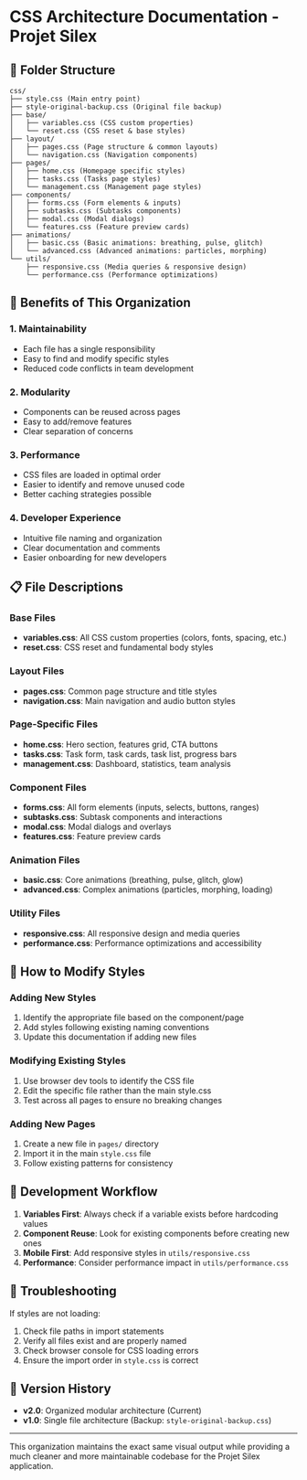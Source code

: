 # CSS Architecture Documentation - Projet Silex

## 📁 Folder Structure

```
css/
├── style.css (Main entry point)
├── style-original-backup.css (Original file backup)
├── base/
│   ├── variables.css (CSS custom properties)
│   └── reset.css (CSS reset & base styles)
├── layout/
│   ├── pages.css (Page structure & common layouts)
│   └── navigation.css (Navigation components)
├── pages/
│   ├── home.css (Homepage specific styles)
│   ├── tasks.css (Tasks page styles)
│   └── management.css (Management page styles)
├── components/
│   ├── forms.css (Form elements & inputs)
│   ├── subtasks.css (Subtasks components)
│   ├── modal.css (Modal dialogs)
│   └── features.css (Feature preview cards)
├── animations/
│   ├── basic.css (Basic animations: breathing, pulse, glitch)
│   └── advanced.css (Advanced animations: particles, morphing)
└── utils/
    ├── responsive.css (Media queries & responsive design)
    └── performance.css (Performance optimizations)
```

## 🎯 Benefits of This Organization

### 1. **Maintainability**
- Each file has a single responsibility
- Easy to find and modify specific styles
- Reduced code conflicts in team development

### 2. **Modularity**
- Components can be reused across pages
- Easy to add/remove features
- Clear separation of concerns

### 3. **Performance**
- CSS files are loaded in optimal order
- Easier to identify and remove unused code
- Better caching strategies possible

### 4. **Developer Experience**
- Intuitive file naming and organization
- Clear documentation and comments
- Easier onboarding for new developers

## 📋 File Descriptions

### Base Files
- **variables.css**: All CSS custom properties (colors, fonts, spacing, etc.)
- **reset.css**: CSS reset and fundamental body styles

### Layout Files
- **pages.css**: Common page structure and title styles
- **navigation.css**: Main navigation and audio button styles

### Page-Specific Files
- **home.css**: Hero section, features grid, CTA buttons
- **tasks.css**: Task form, task cards, task list, progress bars
- **management.css**: Dashboard, statistics, team analysis

### Component Files
- **forms.css**: All form elements (inputs, selects, buttons, ranges)
- **subtasks.css**: Subtask components and interactions
- **modal.css**: Modal dialogs and overlays
- **features.css**: Feature preview cards

### Animation Files
- **basic.css**: Core animations (breathing, pulse, glitch, glow)
- **advanced.css**: Complex animations (particles, morphing, loading)

### Utility Files
- **responsive.css**: All responsive design and media queries
- **performance.css**: Performance optimizations and accessibility

## 🔄 How to Modify Styles

### Adding New Styles
1. Identify the appropriate file based on the component/page
2. Add styles following existing naming conventions
3. Update this documentation if adding new files

### Modifying Existing Styles
1. Use browser dev tools to identify the CSS file
2. Edit the specific file rather than the main style.css
3. Test across all pages to ensure no breaking changes

### Adding New Pages
1. Create a new file in `pages/` directory
2. Import it in the main `style.css` file
3. Follow existing patterns for consistency

## 🚀 Development Workflow

1. **Variables First**: Always check if a variable exists before hardcoding values
2. **Component Reuse**: Look for existing components before creating new ones
3. **Mobile First**: Add responsive styles in `utils/responsive.css`
4. **Performance**: Consider performance impact in `utils/performance.css`

## 🔧 Troubleshooting

If styles are not loading:
1. Check file paths in import statements
2. Verify all files exist and are properly named
3. Check browser console for CSS loading errors
4. Ensure the import order in `style.css` is correct

## 📝 Version History

- **v2.0**: Organized modular architecture (Current)
- **v1.0**: Single file architecture (Backup: `style-original-backup.css`)

---

This organization maintains the exact same visual output while providing a much cleaner and more maintainable codebase for the Projet Silex application.